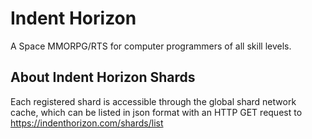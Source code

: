 # Indent Horizon

A Space MMORPG/RTS for computer programmers of all skill levels.

## About Indent Horizon Shards

Each registered shard is accessible through the global shard network cache, which can be listed in json format with an HTTP GET request to https://indenthorizon.com/shards/list
